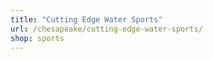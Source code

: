```yaml
---
title: "Cutting Edge Water Sports"
url: /chesapeake/cutting-edge-water-sports/
shop: sports
---
```

